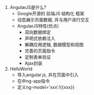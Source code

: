 1. AngularJS是什么?
	* Google开源的 前端JS 结构化 框架
	* 动态展示页面数据, 并与用户进行交互
	* AngularJS特性(优点)
		* 双向数据绑定
		* 声明式依赖注入
		* 解耦应用逻辑, 数据模型和视图
		* 完善的页面指令
		* 定制表单验证
		* Ajax封装
2. HelloWorld
	* 导入angular.js, 并在页面中引入
	* 在<html><body>中ng-app指令
	* 定义ng-model='xxx'/{{xxx}}

   